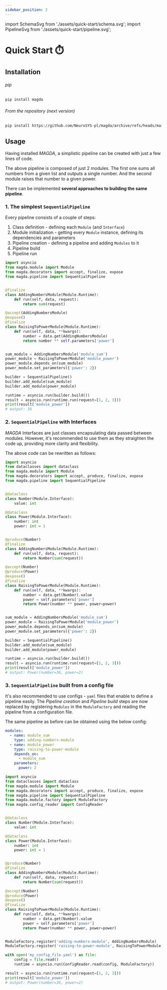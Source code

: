 ```yaml
---
sidebar_position: 2
---
```


import SchemaSvg from './assets/quick-start/schema.svg';
import PipelineSvg from './assets/quick-start/pipeline.svg';


# Quick Start ⏱️

## Installation

###### pip
```bash
pip install magda
```

###### From the repository (next version)
```bash
pip install https://github.com/NeuroSYS-pl/magda/archive/refs/heads/main.zip
```

## Usage

Having installed *MAGDA*, a simplistic pipeline can be created with just a few lines of code.

<SchemaSvg className="diagram" width="50%" />

The above pipeline is composed of just 2 modules. The first one sums all numbers from a given list and outputs a single number. And the second module raises that number to a given power.

There can be implemented **several approaches to building the same pipeline**. 

### 1. The simplest `SequentialPipeline`

Every pipeline consists of a couple of steps:
1. Class definition - defining each `Module` (and `Interface`)
2. Module initialization - getting every `Module` instance, defining its dependencies and parameters
3. Pipeline creation - defining a pipeline and adding `Modules` to it
4. Pipeline build
5. Pipeline run

<PipelineSvg className="diagram" width="50%" />

```python title="main.py"
import asyncio
from magda.module import Module
from magda.decorators import accept, finalize, expose
from magda.pipeline import SequentialPipeline


@finalize
class AddingNumbersModule(Module.Runtime):
    def run(self, data, request):
        return sum(request)

@accept(AddingNumbersModule)
@expose()
@finalize
class RaisingToPowerModule(Module.Runtime):
    def run(self, data, **kwargs):
        number = data.get(AddingNumbersModule)
        return number ** self.parameters['power']


sum_module = AddingNumbersModule('module_sum')
power_module = RaisingToPowerModule('module_power')
power_module.depends_on(sum_module)
power_module.set_parameters({'power': 2})

builder = SequentialPipeline()
builder.add_module(sum_module)
builder.add_module(power_module)

runtime = asyncio.run(builder.build())
result = asyncio.run(runtime.run(request=[1, 2, 3]))
print(result['module_power'])
# output: 36
```

### 2. `SequentialPipeline` with Interfaces

*MAGDA* Interfaces are just classes encapsulating data passed between modules. However, it's recommended to use them as they straighten the code up, providing more clarity and flexibility. 

The above code can be rewritten as follows:

```python title="main.py"
import asyncio
from dataclasses import dataclass
from magda.module import Module
from magda.decorators import accept, produce, finalize, expose
from magda.pipeline import SequentialPipeline


@dataclass
class Number(Module.Interface):
    value: int

@dataclass
class Power(Module.Interface):
    number: int
    power: int = 1


@produce(Number)
@finalize
class AddingNumbersModule(Module.Runtime):
    def run(self, data, request):
        return Number(sum(request))

@accept(Number)
@produce(Power)
@expose()
@finalize
class RaisingToPowerModule(Module.Runtime):
    def run(self, data, **kwargs):
        number = data.get(Number).value
        power = self.parameters['power']
        return Power(number ** power, power=power)


sum_module = AddingNumbersModule('module_sum')
power_module = RaisingToPowerModule('module_power')
power_module.depends_on(sum_module)
power_module.set_parameters({'power': 2})

builder = SequentialPipeline()
builder.add_module(sum_module)
builder.add_module(power_module)

runtime = asyncio.run(builder.build())
result = asyncio.run(runtime.run(request=[1, 2, 3]))
print(result['module_power'])
# output: Power(number=36, power=2)
```

### 3. `SequentialPipeline` built from a config file

It's also recommended to use configs - `yaml` files that enable to define a pipeline easily. The *Pipeline creation* and *Pipeline build* steps are now replaced by registering `Modules` in the `ModuleFactory` and reading the pipeline from a configuration file.  

The same pipeline as before can be obtained using the below config:

```yaml title="my_config_file.yaml"
modules:
  - name: module_sum
    type: adding-numbers-module
  - name: module_power
    type: raising-to-power-module
    depends_on:
      - module_sum
    parameters:
      power: 2
```

```python title="main.py"
import asyncio
from dataclasses import dataclass
from magda.module import Module
from magda.decorators import accept, produce, finalize, expose
from magda.pipeline import SequentialPipeline
from magda.module.factory import ModuleFactory
from magda.config_reader import ConfigReader


@dataclass
class Number(Module.Interface):
    value: int

@dataclass
class Power(Module.Interface):
    number: int
    power: int = 1


@produce(Number)
@finalize
class AddingNumbersModule(Module.Runtime):
    def run(self, data, request):
        return Number(sum(request))

@accept(Number)
@produce(Power)
@expose()
@finalize
class RaisingToPowerModule(Module.Runtime):
    def run(self, data, **kwargs):
        number = data.get(Number).value
        power = self.parameters['power']
        return Power(number ** power, power=power)


ModuleFactory.register('adding-numbers-module', AddingNumbersModule)
ModuleFactory.register('raising-to-power-module', RaisingToPowerModule)

with open('my_config_file.yaml') as file:
    config = file.read()
    runtime = asyncio.run(ConfigReader.read(config, ModuleFactory))

result = asyncio.run(runtime.run(request=[1, 2, 3]))
print(result['module_power'])
# output: Power(number=36, power=2)
```

